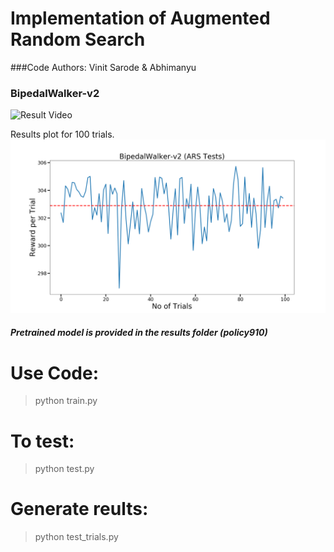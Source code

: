 # Implementation of Augmented Random Search

###Code Authors: Vinit Sarode & Abhimanyu

### BipedalWalker-v2

![Result Video](https://www.youtube.com/watch?v=oZ55u_Vveao&feature=youtu.be)

Results plot for 100 trials.
![plot](https://github.com/vinits5/augmented-random-search/blob/master/results/results.png)

##### Pretrained model is provided in the results folder (policy910)

# Use Code:
> python train.py

# To test:
> python test.py

# Generate reults:
> python test_trials.py

